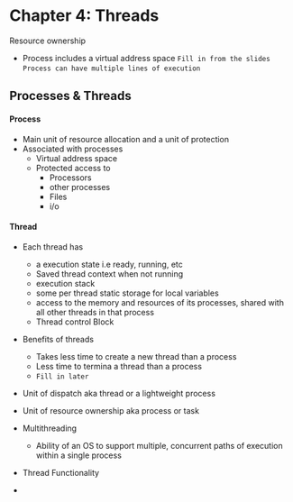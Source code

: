 # Chapter 4: Threads
Resource ownership
- Process includes a virtual address space
`Fill in from the slides`
`Process can have multiple lines of execution`
## Processes & Threads
#### Process
- Main unit of resource allocation and a unit of protection
- Associated with processes
	- Virtual address space
	- Protected access to
		- Processors
		- other processes
		- Files
		- i/o
#### Thread
- Each thread has 
	- a execution state i.e ready, running, etc
	- Saved thread context when not running 
	- execution stack
	- some per thread static storage for local variables
	- access to the memory and resources of its processes, shared with all other threads in that process
	- Thread control Block
- Benefits of threads
	- Takes less time to create a new thread than a process
	- Less time to termina a thread than a process
	- `Fill in later`



- Unit of dispatch aka thread or a lightweight process
- Unit of resource ownership aka process or task
- Multithreading
	- Ability of an OS to support multiple, concurrent paths of execution within a single process
- Thread Functionality
-  
